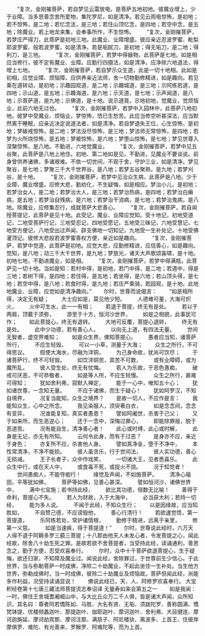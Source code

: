 <!-- { "loadSidebar": true } -->
　　“复次，金刚摧菩萨，若自梦见云雷放电，是菩萨五地初地。彼魔业增上，少于业障。当多思善念舍所爱物，集陀罗尼，如是清净。若见云雨电惊怖，是初地；若不惊怖，是二地；若忆念法，是三地；若住山顶忆念，是四地；若空中念，是五地；除魔业。若上地龙来集，会奉事所作，不生惊怖。
　　“复次，金刚摧菩萨，若梦庄严得刀，此菩萨是初地三地。此魔业、业障增盛。彼应亲近忍波罗蜜、毗梨耶波罗蜜、般若波罗蜜，如是清净。若是垢腻刀，是初地；得无垢刀，是二地；得利刀，是三地。
　　“复次，金刚摧菩萨，若梦中得器物，此菩萨是七地。如是相应当修行，彼不定有魔业、业障。应勤行四摄法，如是清净。应净除六地退法，得增上七地。
　　“复次，金刚摧菩萨，若自梦示众生道，此是一切十地相。此如是初相，应觉业障、烦恼障，应供养亲近法师，舍一切物勤修精进，如是趣向。若见乘在道转动，是初地；示趣园观道，是二地；示趣城道，是三地；示阿练若道，是四地；示山道，是五地；示趣海道，是六地；示天道，是七地；示声闻道，是八地；示菩萨道，是九地；示佛道，是十地。说示道竟，示地初地，觉魔业，觉烦恼业，此前六地无过也。
　　“复次，金刚摧菩萨，若梦中入园林中，此菩萨八地初地。彼梦中受魔业、烦恼业，梦惊怖，悟已生愁苦。此应当修空听甚深法，应当默然离于睡眠，应亲近决定说道法者，如是清净。若自梦退失王位，心生惊怖，是初地；梦破戒惊怖，是二地；梦法没尽惊怖，是三地；梦法师无常惊怖，是四地；若梦为火所烧惊怖，是五地；梦被惊怖，是六地；梦堕山惊怖，是七地；梦见世尊入涅槃惊怖，是八地。不勤进，六地觉魔业。
　　“复次，金刚摧菩萨，若梦中见五谷聚，此菩萨是八地上地住。初地、第二地如是见，不勤进，见魔业不要谈说。前身曾供养诸佛，多诸艰难。不依一切世间，不观于舍，守护三业，如是清净。梦见聚谷，是七地；梦聚三千大千世界谷，是八地；若梦五谷聚熟，是九地；若梦刈谷，是十地。
　　“复次，金刚摧菩萨，若梦中见治众生病，此菩萨是八地。少于业障，魔业增盛。应修大悲，勤劝化，不生疑悔，如是相应。梦治小儿，是初地；若梦治女人，是二地；若梦治大人，是三地；若梦治热病，是四地；若梦治白癞病，是五地；若梦治自残病，是六地；若梦治干消病，是七地；若梦治鬼病，是八地。除魔业，应修集忍行，成就菩萨大悲善心。
　　“复次，金刚摧菩萨，若自闻授菩提记，此菩萨是见十地。此受记，魔业、业障应觉知。受十地记，初地受道记，二地受菩萨行记，三地受忍记，四地受愿记，五地受三昧记，六地受慧记，七地受方便记，八地受出过声闻、辟支佛地一切知记，九地受一生补处记，十地受佛灌顶记。彼修大悲般若波罗蜜善权方便，亲近如是趣向。
　　“复次，金刚摧菩萨，若梦中觉道，此菩萨是初地。应觉大悲，应勤修精进，应信善心，如是趣向。觉知，是八地；动三千大千世界，是九地；梦放光，诸天大声歌颂喜啸，是十地。初地七地，不勤进魔业，如是相。
　　“复次，金刚摧菩萨，若梦中得满瓶，此菩萨见一切十地。当如是知：若村中得，是初地，若门中得，是二地；若道中，得是三地；若树下得，是四地；若住得，是五地；若坐得，是六地；若山顶头得，是七地；若空中得，是八地；若食时得，是九地；若庄严乘骑，若园观，是十地。此地地魔业、业障，应觉如是清净趣向。”
　　尔时，世尊而说偈言：
　　“如是相所得，决定无有疑；
　　大士应如是，莫见他少短。
　　人德难可量，大海可炽火，
　　火中可生水，此一一有相；
　　若退于菩提，终无有是处。
　　若以于两肩，顶戴于须弥，
　　游至于十方，恒河沙世界，
　　如是之相貌，此事犹可作；
　　如此菩提心，终无有退转。
　　大地可反覆，菩提心退转，
　　终无有是处。
　　此中少功德，若有善心人，
　　以向无上道，有四法无量。
　　世间无智者，虚空界难知；
　　如是众生界，佛知菩提心。
　　愚者应当知，诸菩萨所行，
　　不应生轻毁。
　　可以一小草，测量于大海；
　　众生之所行，不可得思议。
　　假使大海水，尽融为洋铜，
　　为己身命故，犹尚可饮尽；
　　于诸菩萨行，终不可轻毁。
　　如饮洋铜苦，其苦不可数，
　　或有业障碍，或为魔所乱，
　　彼人受生处，终无有忧悔。
　　若人为乐故，于恶色愚痴，
　　破戒可厌恶，不可恭敬者，
　　如是等人所，不应生轻慢。
　　众生之所行，甚难可得知；
　　犹如舍利弗，寂默入禅定，
　　能于一心中，唯知五十心；
　　犹如诸世尊，一念知无量。
　　不应于诸佛，而生于疑心！
　　犹如阿罗汉，不知自境界，
　　况复当能知，众生之境界？
　　是故一切人，不应作是言：
　　我能知众生，心中之所念。
　　我见染服人，须臾著白衣，
　　如是念念间，念念有变异，
　　况谁能复知，真实者愚患？
　　譬如阿阇世，杀害于己父；
　　又于如来所，而生恶逆心；
　　还于一念中，深悔过罪心，
　　即能除罪报，脱于恶道苦。
　　况有能自生，清净善心者！
　　此心或时缚，此心或时解，
　　此身是无记，亦无有所知。
　　云何令此身，而有于过恶？
　　是身亦不应，亲近于身色；
　　亦复所不应，杀害他人身。
　　譬如真净金，堕于不净中，
　　本性常清净，不净不能损。
　　彼人虽贪乐，行于世间法，
　　彼人实功德，善心无损减。
　　王子长者子，众中作戏笑，
　　一切诸大王，见者悉喜乐。
　　此众生中行，或在天人中，
　　或食毒不死，或捉火不烧。
　　况于知觉者！
　　世间愚痴人，不能夺痴行！
　　缘觉及声闻，不如施菩萨。
　　清净心福田，平等犹如佛，
　　菩萨等如佛，见善心甚深。
　　譬如恒河沙，诸佛世界中，
　　满中七宝施；若书持此经，
　　欲比其功德，倍数无比喻！
　　善得于命利，菩提心不失。
　　若人为财故，入于大海中，
　　必当获大利；若持一切经，
　　能为多人说。
　　不闻于此经，不知众生行；
　　以是因缘故，应当知胜如，
　　不自赞己德，不应谤毁他，
　　善心行清行！
　　若欲速觉悟，第一菩提道，
　　乐阿练若处，常护诸情根，
　　勤修于精进，远离于亲里，
　　修第一义慈。
　　如是当速疾，得于菩提道！”
　　尔时，世尊说此经时，六万天人得不退于阿耨多罗三藐三菩提；十八那由他天人未发心者，令发菩提之心，闻此经故，除舍八十劫生死之罪。是故若欲不舍菩提者，当受持此经，读诵通利，善思念之，勤于方便，忍受欢喜奉行。
　　尔时，众中十千菩萨欲退菩提心，生于疑悔，欲还归家，不知障及魔业过。闻说此经，舍除罪过，于世尊前生少信心。于此世界，当与弥勒菩萨一时成佛，净除二十劫魔业，不起此坐住一生补处。当生他方世界，弥勒成佛时，当一时成佛，彼除二十劫魔业及烦恼故。菩萨但闻此经，尚能多作利益，况受持读诵显说！
　　佛说此经已，天、人、阿修罗欢喜奉行。
大宝积经卷第十七唐三藏法师菩提流志奉诏译
无量寿如来会第五之一
　　如是我闻：一时，佛住王舍城耆阇崛山中，与大比丘众万二千人俱，皆是诸大声闻，众所知识，其名曰：尊者阿若憍陈如、马胜、大名有贤、无垢、须跋陀罗、善称圆满、憍梵钵提、优楼频蠡迦叶、那提迦叶、伽耶迦叶、摩诃迦叶、舍利弗、大目揵连、摩诃迦旃延、摩诃劫宾那、摩诃注那、满慈子、阿尼楼驮、离波多、上首王、住彼岸摩俱罗、难陀、有光善来、罗睺罗、阿难陀等，而为上首。
